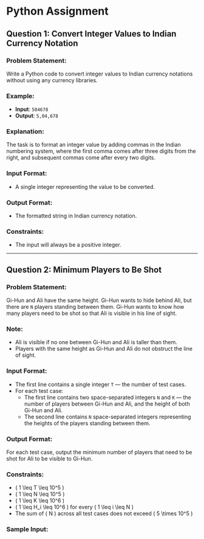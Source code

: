 # Python Assignment

## Question 1: Convert Integer Values to Indian Currency Notation

### Problem Statement:
Write a Python code to convert integer values to Indian currency notations without using any currency libraries.

### Example:
- **Input**: `504678`
- **Output**: `5,04,678`

### Explanation:
The task is to format an integer value by adding commas in the Indian numbering system, where the first comma comes after three digits from the right, and subsequent commas come after every two digits.

### Input Format:
- A single integer representing the value to be converted.

### Output Format:
- The formatted string in Indian currency notation.

### Constraints:
- The input will always be a positive integer.

---

## Question 2: Minimum Players to Be Shot

### Problem Statement:
Gi-Hun and Ali have the same height. Gi-Hun wants to hide behind Ali, but there are `N` players standing between them. Gi-Hun wants to know how many players need to be shot so that Ali is visible in his line of sight.

### Note:
- Ali is visible if no one between Gi-Hun and Ali is taller than them.
- Players with the same height as Gi-Hun and Ali do not obstruct the line of sight.

### Input Format:
- The first line contains a single integer `T` — the number of test cases.
- For each test case:
  - The first line contains two space-separated integers `N` and `K` — the number of players between Gi-Hun and Ali, and the height of both Gi-Hun and Ali.
  - The second line contains `N` space-separated integers representing the heights of the players standing between them.

### Output Format:
For each test case, output the minimum number of players that need to be shot for Ali to be visible to Gi-Hun.

### Constraints:
- \( 1 \leq T \leq 10^5 \)
- \( 1 \leq N \leq 10^5 \)
- \( 1 \leq K \leq 10^6 \)
- \( 1 \leq H_i \leq 10^6 \) for every \( 1 \leq i \leq N \)
- The sum of \( N \) across all test cases does not exceed \( 5 \times 10^5 \)

### Sample Input:
